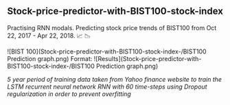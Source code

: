 ## Stock-price-predictor-with-BIST100-stock-index
Practising RNN modals. Predicting stock price trends of BIST100 from Oct 22, 2017 - Apr 22, 2018. :chart_with_upwards_trend: :chart_with_downwards_trend:

![BIST 100](Stock-price-predictor-with-BIST100-stock-index-/BIST100 Prediction graph.png)
Format: ![Results](Stock-price-predictor-with-BIST100-stock-index-/BIST100 Prediction graph.png)

*5 year period of training data taken from Yahoo finance website to train the LSTM recurrent neural network*
*RNN with 60 time-steps using Dropout regularization in order to prevent overfitting*
